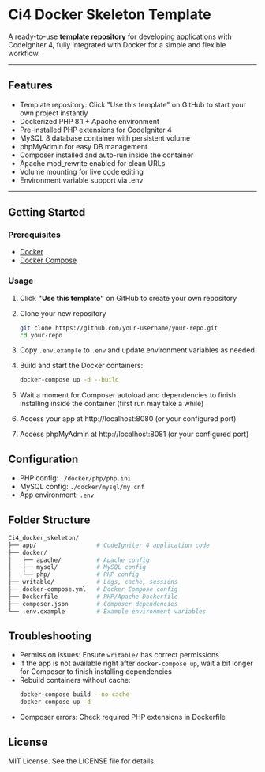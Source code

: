 # Ci4 Docker Skeleton Template

A ready-to-use **template repository** for developing applications with CodeIgniter 4, fully integrated with Docker for a simple and flexible workflow.

---

## Features

- Template repository: Click "Use this template" on GitHub to start your own project instantly
- Dockerized PHP 8.1 + Apache environment
- Pre-installed PHP extensions for CodeIgniter 4
- MySQL 8 database container with persistent volume
- phpMyAdmin for easy DB management
- Composer installed and auto-run inside the container
- Apache mod_rewrite enabled for clean URLs
- Volume mounting for live code editing
- Environment variable support via .env

---

## Getting Started

### Prerequisites

- [Docker](https://www.docker.com/get-started)
- [Docker Compose](https://docs.docker.com/compose/install/)

### Usage

1. Click **"Use this template"** on GitHub to create your own repository
2. Clone your new repository

   ```bash
   git clone https://github.com/your-username/your-repo.git
   cd your-repo
   ```

3. Copy `.env.example` to `.env` and update environment variables as needed
4. Build and start the Docker containers:

   ```bash
   docker-compose up -d --build
   ```

5. Wait a moment for Composer autoload and dependencies to finish installing inside the container (first run may take a while)
6. Access your app at http://localhost:8080 (or your configured port)
7. Access phpMyAdmin at http://localhost:8081 (or your configured port)

## Configuration
- PHP config: `./docker/php/php.ini`
- MySQL config: `./docker/mysql/my.cnf`
- App environment: `.env`

## Folder Structure

```bash
Ci4_docker_skeleton/
├── app/                 # CodeIgniter 4 application code
├── docker/
│   ├── apache/          # Apache config
│   ├── mysql/           # MySQL config
│   └── php/             # PHP config
├── writable/            # Logs, cache, sessions
├── docker-compose.yml   # Docker Compose config
├── Dockerfile           # PHP/Apache Dockerfile
├── composer.json        # Composer dependencies
└── .env.example         # Example environment variables
```

## Troubleshooting
- Permission issues: Ensure `writable/` has correct permissions
- If the app is not available right after `docker-compose up`, wait a bit longer for Composer to finish installing dependencies
- Rebuild containers without cache:
  ```bash
  docker-compose build --no-cache
  docker-compose up -d
  ```
- Composer errors: Check required PHP extensions in Dockerfile

## License
MIT License. See the LICENSE file for details.
